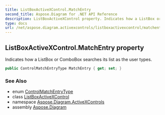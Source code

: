 ```yaml
---
title: ListBoxActiveXControl.MatchEntry
second_title: Aspose.Diagram for .NET API Reference
description: ListBoxActiveXControl property. Indicates how a ListBox or ComboBox searches its list as the user types
type: docs
url: /net/aspose.diagram.activexcontrols/listboxactivexcontrol/matchentry/
---
```

## ListBoxActiveXControl.MatchEntry property

Indicates how a ListBox or ComboBox searches its list as the user types.

```csharp
public ControlMatchEntryType MatchEntry { get; set; }
```

### See Also

* enum [ControlMatchEntryType](../../controlmatchentrytype/)
* class [ListBoxActiveXControl](../)
* namespace [Aspose.Diagram.ActiveXControls](../../listboxactivexcontrol/)
* assembly [Aspose.Diagram](../../../)


